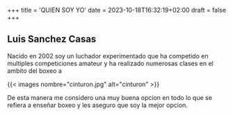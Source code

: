 +++
title = 'QUIEN SOY YO'
date = 2023-10-18T16:32:19+02:00
draft = false
+++

## Luis Sanchez Casas

Nacido en 2002 soy un luchador experimentado que ha competido en multiples competiciones amateur y ha realizado
numerosas clases en el ambito del boxeo  a

{{< images nombre="cinturon.jpg" alt="cinturon" >}}

De esta manera me considero una muy buena opcion en todo lo que se refiera a enseñar boxeo y les aseguro que soy la mejor opcion.